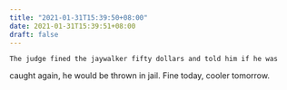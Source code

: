 ```yaml
---
title: "2021-01-31T15:39:50+08:00"
date: 2021-01-31T15:39:51+08:00
draft: false
---
```


	The judge fined the jaywalker fifty dollars and told him if he was
caught again, he would be thrown in jail.  Fine today, cooler tomorrow.
